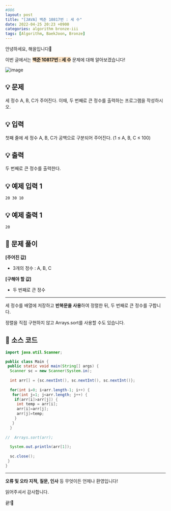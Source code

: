```yaml
---
#086
layout: post
title: "[JAVA] 백준 10817번 : 세 수"
date: 2022-04-25 20:23 +0900
categories: algorithm bronze-iii
tags: [Algorithm, BaekJoon, Bronze]
---
```


안녕하세요, 해을입니다🦖

이번 글에서는 <span style="background-color:#f7ddbe">**백준 10817번 : 세 수**</span> 문제에 대해 알아보겠습니다!

![image](https://user-images.githubusercontent.com/39720852/174049325-b6ba81d4-b714-4ecd-8bd5-a973a19303e8.png)

## 💡 문제

세 정수 A, B, C가 주어진다. 이때, 두 번째로 큰 정수를 출력하는 프로그램을 작성하시오.

## 💡 입력

첫째 줄에 세 정수 A, B, C가 공백으로 구분되어 주어진다. (1 ≤ A, B, C ≤ 100)

## 💡 출력

두 번째로 큰 정수를 출력한다.

## 💡 예제 입력 1

```
20 30 10
```

## 💡 예제 출력 1

```
20
```

## 🚩 문제 풀이

**[주어진 값]**

* 3개의 정수 : A, B, C

**[구해야 할 값]**

* 두 번째로 큰 정수

---

세 정수를 배열에 저장하고 **반복문을 사용**하여 정렬한 뒤, 두 번째로 큰 정수를 구합니다.

정렬을 직접 구현하지 않고 Arrays.sort를 사용할 수도 있습니다.

## 🚩 소스 코드

``` java
import java.util.Scanner;

public class Main {
 public static void main(String[] args) {  
  Scanner sc = new Scanner(System.in);
  
  int arr[] = {sc.nextInt(), sc.nextInt(), sc.nextInt()};
  
  for(int i=0; i<arr.length-1; i++) {
   for(int j=1; j<arr.length; j++) {
    if(arr[i]>arr[j]) {
     int temp = arr[i];
     arr[i]=arr[j];
     arr[j]=temp;
    }
   }
  }
  
//  Arrays.sort(arr);
  
  System.out.println(arr[1]);
  
  sc.close();
 }
}
```

---

**오류 및 오타 지적, 질문, 인사** 등 무엇이든 언제나 환영입니다!

읽어주셔서 감사합니다.

끝!🦕
